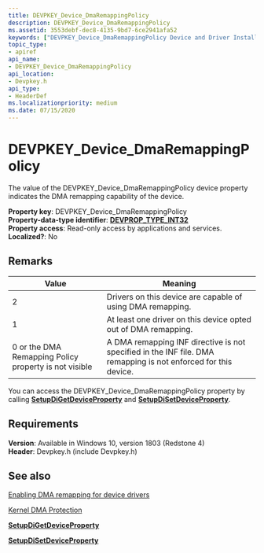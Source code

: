 ```yaml
---
title: DEVPKEY_Device_DmaRemappingPolicy
description: DEVPKEY_Device_DmaRemappingPolicy
ms.assetid: 3553debf-dec8-4135-9bd7-6ce2941afa52
keywords: ["DEVPKEY_Device_DmaRemappingPolicy Device and Driver Installation"]
topic_type:
- apiref
api_name:
- DEVPKEY_Device_DmaRemappingPolicy
api_location:
- Devpkey.h
api_type:
- HeaderDef
ms.localizationpriority: medium
ms.date: 07/15/2020
---
```


# DEVPKEY_Device_DmaRemappingPolicy

The value of the DEVPKEY_Device_DmaRemappingPolicy device property indicates the DMA remapping capability of the device.

**Property key**: DEVPKEY_Device_DmaRemappingPolicy  
**Property-data-type identifier**: [**DEVPROP_TYPE_INT32**](devprop-type-int32.md)  
**Property access**: Read-only access by applications and services.  
**Localized?**: No  

 
Remarks
-------

| Value | Meaning |
| ----- | ------- |
| 2     | Drivers on this device are capable of using DMA remapping. |
| 1     | At least one driver on this device opted out of DMA remapping. |
| 0 or the DMA Remapping Policy property is not visible | A DMA remapping INF directive is not specified in the INF file. DMA remapping is not enforced for this device. |


You can access the DEVPKEY_Device_DmaRemappingPolicy property by calling [**SetupDiGetDeviceProperty**](https://docs.microsoft.com/windows/desktop/api/setupapi/nf-setupapi-setupdigetdevicepropertyw) and [**SetupDiSetDeviceProperty**](https://docs.microsoft.com/windows/desktop/api/setupapi/nf-setupapi-setupdisetdevicepropertyw).

Requirements
------------

**Version**: Available in Windows 10, version 1803 (Redstone 4)  
**Header**: Devpkey.h (include Devpkey.h)  


## See also

[Enabling DMA remapping for device drivers](../pci/enabling-dma-remapping-for-device-drivers.md)

[Kernel DMA Protection](https://docs.microsoft.com/windows/security/information-protection/kernel-dma-protection-for-thunderbolt)

[**SetupDiGetDeviceProperty**](https://docs.microsoft.com/windows/desktop/api/setupapi/nf-setupapi-setupdigetdevicepropertyw)

[**SetupDiSetDeviceProperty**](https://docs.microsoft.com/windows/desktop/api/setupapi/nf-setupapi-setupdisetdevicepropertyw)


